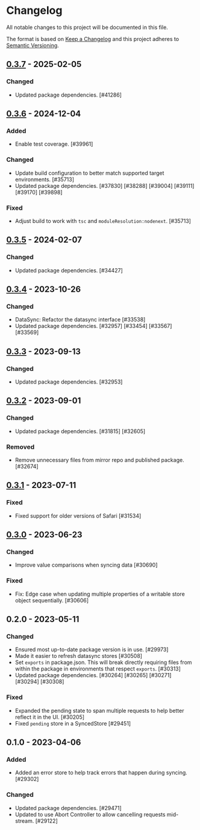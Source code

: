 # Changelog

All notable changes to this project will be documented in this file.

The format is based on [Keep a Changelog](https://keepachangelog.com/en/1.0.0/)
and this project adheres to [Semantic Versioning](https://semver.org/spec/v2.0.0.html).

## [0.3.7] - 2025-02-05
### Changed
- Updated package dependencies. [#41286]

## [0.3.6] - 2024-12-04
### Added
- Enable test coverage. [#39961]

### Changed
- Update build configuration to better match supported target environments. [#35713]
- Updated package dependencies. [#37830] [#38288] [#39004] [#39111] [#39170] [#39898]

### Fixed
- Adjust build to work with `tsc` and `moduleResolution:nodenext`. [#35713]

## [0.3.5] - 2024-02-07
### Changed
- Updated package dependencies. [#34427]

## [0.3.4] - 2023-10-26
### Changed
- DataSync: Refactor the datasync interface [#33538]
- Updated package dependencies. [#32957] [#33454] [#33567] [#33569]

## [0.3.3] - 2023-09-13
### Changed
- Updated package dependencies. [#32953]

## [0.3.2] - 2023-09-01
### Changed
- Updated package dependencies. [#31815] [#32605]

### Removed
- Remove unnecessary files from mirror repo and published package. [#32674]

## [0.3.1] - 2023-07-11
### Fixed
- Fixed support for older versions of Safari [#31534]

## [0.3.0] - 2023-06-23
### Changed
- Improve value comparisons when syncing data [#30690]

### Fixed
- Fix: Edge case when updating multiple properties of a writable store object sequentially. [#30606]

## 0.2.0 - 2023-05-11
### Changed
- Ensured most up-to-date package version is in use. [#29973]
- Made it easier to refresh datasync stores [#30508]
- Set `exports` in package.json. This will break directly requiring files from within the package in environments that respect `exports`. [#30313]
- Updated package dependencies. [#30264] [#30265] [#30271] [#30294] [#30308]

### Fixed
- Expanded the pending state to span multiple requests to help better reflect it in the UI. [#30205]
- Fixed `pending` store in a SyncedStore [#29451]

## 0.1.0 - 2023-04-06
### Added
- Added an error store to help track errors that happen during syncing. [#29302]

### Changed
- Updated package dependencies. [#29471]
- Updated to use Abort Controller to allow cancelling requests mid-stream. [#29122]

[0.3.7]: https://github.com/Automattic/jetpack-svelte-data-sync-client/compare/v0.3.6...v0.3.7
[0.3.6]: https://github.com/Automattic/jetpack-svelte-data-sync-client/compare/v0.3.5...v0.3.6
[0.3.5]: https://github.com/Automattic/jetpack-svelte-data-sync-client/compare/v0.3.4...v0.3.5
[0.3.4]: https://github.com/Automattic/jetpack-svelte-data-sync-client/compare/v0.3.3...v0.3.4
[0.3.3]: https://github.com/Automattic/jetpack-svelte-data-sync-client/compare/v0.3.2...v0.3.3
[0.3.2]: https://github.com/Automattic/jetpack-svelte-data-sync-client/compare/v0.3.1...v0.3.2
[0.3.1]: https://github.com/Automattic/jetpack-svelte-data-sync-client/compare/v0.3.0...v0.3.1
[0.3.0]: https://github.com/Automattic/jetpack-svelte-data-sync-client/compare/v0.2.0...v0.3.0
